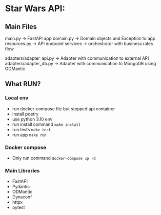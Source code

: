 # Star Wars API:

## Main Files

main.py -> FastAPI app
domain.py -> Domain objects and Exception to app
resources.py -> API endpoint
services -> orchestrator with business rules flow

adapters/adapter_api.py -> Adapter with communication to external API
adapters/adapter_db.py -> Adapter with communication to MongoDB using ODMantic

## What RUN?

### Local env

* run docker-compose file but stopped api container
* install poetry
* use python 3.10 env
* run install command ```make install```
* run tests ```make test```
* run app ```make run```

### Docker compose

* Only run command ```docker-compose up -d```

### Main Libraries

* FastAPI
* Pydantic
* ODMantic
* Dynaconf
* httpx
* pytest
